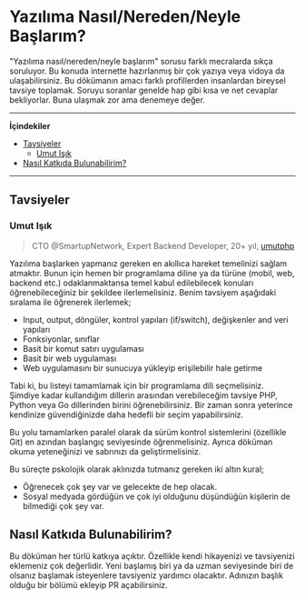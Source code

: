 # Yazılıma Nasıl/Nereden/Neyle Başlarım?

"Yazılıma nasıl/nereden/neyle başlarım" sorusu farklı mecralarda sıkça soruluyor. Bu konuda internette hazırlanmış bir çok yazıya veya vidoya da ulaşabilirsiniz. Bu dökümanın amacı farklı profillerden insanlardan bireysel tavsiye toplamak. Soruyu soranlar genelde hap gibi kısa ve net cevaplar bekliyorlar. Buna ulaşmak zor ama denemeye değer.

---
**İçindekiler**
<!-- START doctoc generated TOC please keep comment here to allow auto update -->
<!-- DON'T EDIT THIS SECTION, INSTEAD RE-RUN doctoc TO UPDATE -->

- [Tavsiyeler](#tavsiyeler)
  - [Umut Işık](#umut-i%C5%9F%C4%B1k)
- [Nasıl Katkıda Bulunabilirim?](#nas%C4%B1l-katk%C4%B1da-bulunabilirim)

<!-- END doctoc generated TOC please keep comment here to allow auto update -->
---

## Tavsiyeler

### Umut Işık

> CTO @SmartupNetwork, Expert Backend Developer, 20+ yıl, [umutphp](https://github.com/umutphp)
>

Yazılıma başlarken yapmanız gereken en akıllıca hareket temelinizi sağlam atmaktır. Bunun için hemen bir programlama diline ya da türüne (mobil, web, backend etc.) odaklanmaktansa temel kabul edilebilecek konuları öğrenebileceğiniz bir şekildee ilerlemelisiniz. Benim tavsiyem aşağıdaki sıralama ile öğrenerek ilerlemek;

- Input, output, döngüler, kontrol yapıları (if/switch), değişkenler and veri yapıları
- Fonksiyonlar, sınıflar
- Basit bir komut satırı uygulaması
- Basit bir web uygulaması
- Web uygulamasını bir sunucuya yükleyip erişilebilir hale getirme

Tabi ki, bu listeyi tamamlamak için bir programlama dili seçmelisiniz. Şimdiye kadar kullandığım dillerin arasından verebileceğim tavsiye PHP, Python veya Go dillerinden birini öğrenebilirsiniz. Bir zaman sonra yeterince kendinize güvendiğinizde daha hedefli bir seçim yapabilirsiniz.

Bu yolu tamamlarken paralel olarak da sürüm kontrol sistemlerini (özellikle Git) en azından başlangıç seviyesinde öğrenmelisiniz. Ayrıca döküman okuma yeteneğinizi ve sabrınızı da geliştirmelisiniz.

Bu süreçte pskolojik olarak aklınızda tutmanız gereken iki altın kural;

- Öğrenecek çok şey var ve gelecekte de hep olacak.
- Sosyal medyada gördüğün ve çok iyi olduğunu düşündüğün kişilerin de bilmediği çok şey var.

## Nasıl Katkıda Bulunabilirim?

Bu döküman her türlü katkıya açıktır. Özellikle kendi hikayenizi ve tavsiyenizi eklemeniz çok değerlidir. Yeni başlamış biri ya da uzman seviyesinde biri de olsanız başlamak isteyenlere tavsiyeniz yardımcı olacaktır. Adınızın başlık olduğu bir bölümü ekleyip PR açabilirsiniz.
